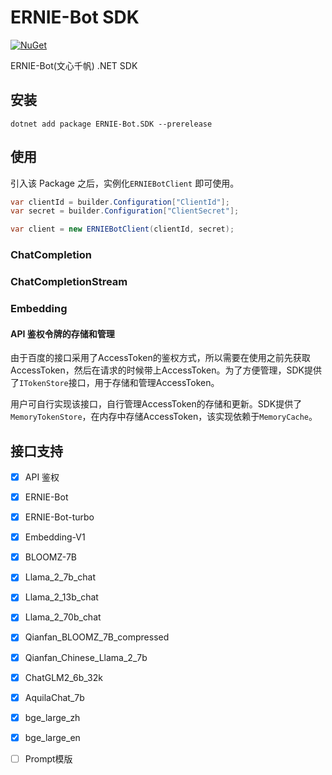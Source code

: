 ﻿# ERNIE-Bot SDK

[![NuGet](https://img.shields.io/nuget/v/ERNIE-Bot.SDK?label=sdk)](https://www.nuget.org/packages/ERNIE-Bot.SDK/)

ERNIE-Bot(文心千帆) .NET SDK

## 安装

```
dotnet add package ERNIE-Bot.SDK --prerelease
```

## 使用 

引入该 Package 之后，实例化`ERNIEBotClient` 即可使用。

```csharp
var clientId = builder.Configuration["ClientId"];
var secret = builder.Configuration["ClientSecret"];

var client = new ERNIEBotClient(clientId, secret);
```

### ChatCompletion 


### ChatCompletionStream


### Embedding




#### API 鉴权令牌的存储和管理

由于百度的接口采用了AccessToken的鉴权方式，所以需要在使用之前先获取AccessToken，然后在请求的时候带上AccessToken。为了方便管理，SDK提供了`ITokenStore`接口，用于存储和管理AccessToken。

用户可自行实现该接口，自行管理AccessToken的存储和更新。SDK提供了`MemoryTokenStore`，在内存中存储AccessToken，该实现依赖于`MemoryCache`。


## 接口支持

- [x] API 鉴权
- [x] ERNIE-Bot
- [x] ERNIE-Bot-turbo
- [x] Embedding-V1
- [x] BLOOMZ-7B
- [x] Llama_2_7b_chat
- [x] Llama_2_13b_chat
- [x] Llama_2_70b_chat
- [x] Qianfan_BLOOMZ_7B_compressed
- [x] Qianfan_Chinese_Llama_2_7b
- [x] ChatGLM2_6b_32k
- [x] AquilaChat_7b
- [x] bge_large_zh
- [x] bge_large_en
- [ ] Prompt模版



